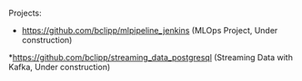 Projects:

* https://github.com/bclipp/mlpipeline_jenkins (MLOps Project, Under construction) 

*https://github.com/bclipp/streaming_data_postgresql (Streaming Data with Kafka, Under construction) 
